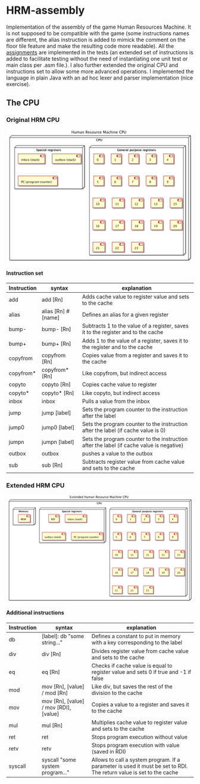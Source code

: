 # HRM-assembly
Implementation of the assembly of the game Human Resources Machine. It is not supposed to be compatible with the game (some instructions names are different, the alias instruction is added to mimick the comment on the floor tile feature and make the resulting code more readable). All the [assignments](src/test/asm/nl/suriani/hrmasm/app) are implemented in the tests (an extended set of instructions is added to facilitate testing without the need of instantiating one unit test or main class per .asm file.). I also further extended the original CPU and instructions set to allow some more advanced operations. I implemented the language in plain Java with an ad hoc lexer and parser implementation (nice exercise).

## The CPU
### Original HRM CPU
![png](src/main/resources/docs/hrmcpu.png)

#### Instruction set
| Instruction   | syntax | explanation |
|-------------  |--------|-------------|
| add           | add [Rn]      | Adds cache value to register value and sets to the cache |
| alias           | alias [Rn] #[name]     | Defines an alias for a given register |
| bump-           | bump- [Rn]    | Subtracts 1 to the value of a register, saves it to the register and to the cache |
| bump+           | bump+ [Rn]   | Adds 1 to the value of a register, saves it to the register and to the cache |
| copyfrom           | copyfrom [Rn]     | Copies value from a register and saves it to the cache |
| copyfrom*           | copyfrom* [Rn]     | Like copyfrom, but indirect access |
| copyto           | copyto [Rn]     | Copies cache value to register |
| copyto*           | copyto* [Rn]     | Like copyto, but indirect access |
| inbox           | inbox     | Pulls a value from the inbox |
| jump           | jump [label]     | Sets the program counter to the instruction after the label |
| jump0           | jump0 [label]     | Sets the program counter to the instruction after the label (if cache value is 0)|
| jumpn           | jumpn [label]     | Sets the program counter to the instruction after the label (if cache value is negative) |
| outbox           | outbox     | pushes a value to the outbox |
| sub           | sub [Rn]      | Subtracts register value from cache value and sets to the cache |


### Extended HRM CPU
![png](src/main/resources/docs/ehrmcpu.png)

#### Additional instructions
| Instruction   | syntax | explanation |
|-------------  |--------|-------------|
| db           | [label]: db "some string..."     | Defines a constant to put in memory with a key corresponding to the label |
| div           | div [Rn]      | Divides register value from cache value and sets to the cache |
| eq            | eq [Rn]       | Checks if cache value is equal to register value and sets 0 if true and -1 if false |
| mod           | mov [Rn], [value] / mod [Rn] | Like div, but saves the rest of the division to the cache |
| mov           | mov [Rn], [value] / mov [RDI], [value] | Copies a value to a register and saves it to the cache |
| mul           | mul [Rn]      | Multiplies cache value to register value and sets to the cache |
| ret           | ret      | Stops program execution without value |
| retv          | retv      | Stops program execution with value (saved in RDI) |
| syscall       | syscall "some system program..." | Allows to call a system program. If a parameter is used it must be set to RDI. The return value is set to the cache |
